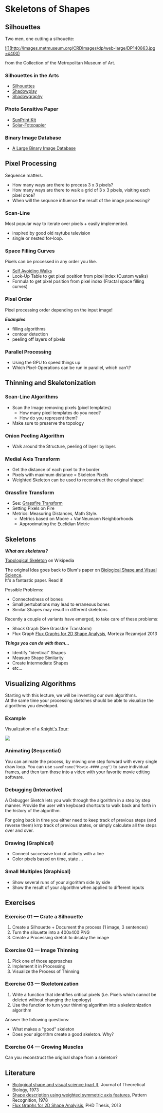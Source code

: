 Skeletons of Shapes
===================

## Silhouettes

Two men, one cutting a silhouette:

[![](http://images.metmuseum.org/CRDImages/dp/web-large/DP140863.jpg =x400)](http://metmuseum.org/Collections/search-the-collections/370831)

from the Collection of the Metropolitan Museum of Art.

### Silhouettes in the Arts

* [Silhouettes](http://en.wikipedia.org/wiki/Silhouette)
* [Shadowplay](http://en.wikipedia.org/wiki/Shadow_play)
* [Shadowgraphy](http://en.wikipedia.org/wiki/Shadowgraphy_%28performing_art%29)

### Photo Sensitive Paper

* [SunPrint Kit](http://www.sunprints.org/)
* [Solar-Fotopapier](http://astromedia.eu/Bastelspass-der-Wissen-schafft/Das-Solar-Fotopapier-21-5-x-28-cm::88.html)

### Binary Image Database

* [A Large Binary Image Database](http://www.lems.brown.edu/~dmc/main.html)


## Pixel Processing

Sequence matters.

* How many ways are there to process 3 x 3 pixels?
* How many ways are there to walk a grid of 3 x 3 pixels, visiting each pixel once?
* When will the sequnce influence the result of the image processing?


### Scan-Line

Most popular way to iterate over pixels + easily implemented.

* inspired by good old raytube television
* single or nested for-loop.


### Space Filling Curves

Pixels can be processed in any order you like. 

* [Self Avoiding Walks](http://en.wikipedia.org/wiki/Self-avoiding_walk) 
* Look-Up Table to get pixel position from pixel index (Custom walks)
* Formula to get pixel position from pixel index (Fractal space filling curves)


### Pixel Order

Pixel processing order depending on the input image!

***Examples***

* filling algorithms
* contour detection
* peeling off layers of pixels

### Parallel Processing

* Using the GPU to speed things up
* Which Pixel-Operations can be run in parallel, which can't?

## Thinning and Skeletonization

### Scan-Line Algorithms
* Scan the Image removing pixels (pixel templates)
  * How many pixel templates do you need?
  * How do you represent them?
* Make sure to preserve the topology

### Onion Peeling Algorithm

* Walk around the Structure, peeling of layer by layer.

### Medial Axis Transform

* Get the distance of each pixel to the border
* Pixels with maximum distance = Skeleton Pixels
* Weighted Skeleton can be used to reconstruct the original shape!

### Grassfire Transform

* See: [Grassfire Transform](http://en.wikipedia.org/wiki/Grassfire_transform)
* Setting Pixels on Fire
* Metrics: Measuring Distances, Math Style. 
  * Metrics based on Moore + VanNeumann Neighborhoods
  * Approximating the Euclidian Metric

## Skeletons

***What are skeletons?***

[Topological Skeleton](http://en.wikipedia.org/wiki/Topological_skeleton) on Wikipedia

The original Idea goes back to Blum's paper on [Biological Shape and Visual Science][BLU73].  
It's a fantastic paper. Read it!

Possible Problems:

* Connectedness of bones
* Small pertubations may lead to erraneous bones
* Similar Shapes may result in different skeletons

Recently a couple of variants have emerged, to take care of these problems:

* Shock Graph (See Grassfire Transform)
* Flux Graph [Flux Graphs for 2D Shape Analysis][REZ13], Morteza Rezanejad 2013


***Things you can do with them...***

* Identify "identical" Shapes
* Measure Shape Similarity
* Create Intermediate Shapes
* etc...


## Visualizing Algorithms

Starting with this lecture, we will be inventing our own algorithms.  
At the same time your processing sketches should be able to visualize the
algorithms you developed.

### Example 

Visualization of a [Knight's Tour](http://en.wikipedia.org/wiki/Knight%27s_tour):

![](http://upload.wikimedia.org/wikipedia/commons/0/0f/Knight%27s_tour_anim.gif)


### Animating (Sequential)

You can animate the process, by moving one step forward with every single 
draw loop. You can use `saveFrame("Movie-####.png")` to save individual frames, and then turn those into a video with your favorite movie editing software.

### Debugging (Interactive)

A Debugger Sketch lets you walk through the algorithm in a step by step manner.
Provide the user with keyboard shortcuts to walk back and forth in the history of the algorithm.

For going back in time you either need to keep track of previous steps (and reverse them) krrp track of previous states, or simply calculate all the steps over and over.


### Drawing (Graphical)

  * Connect successive loci of activity with a line
  * Color pixels based on time, state ...
  
### Small Multiples (Graphical)
   
   * Show several runs of your algorithm side by side
   * Show the result of your algorithm when applied to different inputs
   ## Exercises
### Exercise 01 — Crate a Silhouette
1. Create a Silhouette + Document the process (1 image, 3 sentences)
2. Turn the silouette into a 400x400 PNG
3. Create a Processing sketch to display the image

### Exercise 02 — Image Thinning

1. Pick one of those approaches 
2. Implement it in Processing
3. Visualize the Process of Thinning

### Exercise 03 — Skeletonization

1. Write a function that identifies critical pixels
   (i.e. Pixels which cannot be deleted without changing the topology)
2. Use the function to turn your thinning algorithm into a skeletonization algorithm

Answer the following questions:

* What makes a "good" skeleton
* Does your algorithm create a good skeleton. Why?

### Exercise 04 — Growing Muscles

Can you reconstruct the original shape from a skeleton?


## Literature

* [Biological shape and visual science (part I)][BLU73], Journal of Theoretical Biology, 1973
* [Shape description using weighted symmetric axis features][BLU78], Pattern Recognition, 1978
* [Flux Graphs for 2D Shape Analyisis][REZ13], PHD Thesis, 2013

[BLU73]:http://www.sciencedirect.com/science/article/pii/0022519373901756
[BLU78]:http://www.sciencedirect.com/science/article/pii/0031320378900250
[REZ13]:http://cim.mcgill.ca/~morteza/publications/MortezaRezanejadMScThesis.pdf

